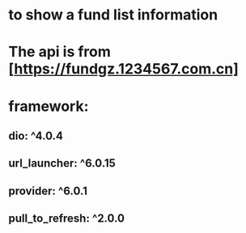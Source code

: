 # to show a fund list information
# The api is from [https://fundgz.1234567.com.cn]
# framework: 
## dio: ^4.0.4
## url_launcher: ^6.0.15
## provider: ^6.0.1
## pull_to_refresh: ^2.0.0

